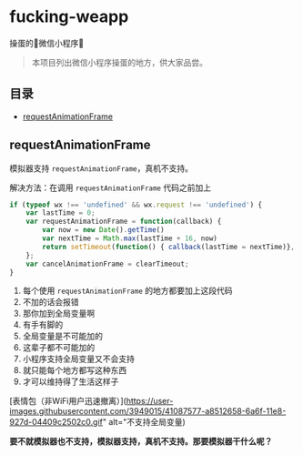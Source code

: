 # fucking-weapp

操蛋的🖕微信小程序🖕

> 本项目列出微信小程序操蛋的地方，供大家品尝。

## 目录

- [requestAnimationFrame](#requestanimationframe)

## requestAnimationFrame

模拟器支持 `requestAnimationFrame`，真机不支持。

解决方法：在调用 `requestAnimationFrame` 代码之前加上 

```js
if (typeof wx !== 'undefined' && wx.request !== 'undefined') {
    var lastTime = 0;
    var requestAnimationFrame = function(callback) {
        var now = new Date().getTime()
        var nextTime = Math.max(lastTime + 16, now)
        return setTimeout(function() { callback(lastTime = nextTime)}, nextTime - now);
    };
    var cancelAnimationFrame = clearTimeout;
}
```

1. 每个使用 `requestAnimationFrame` 的地方都要加上这段代码
2. 不加的话会报错
3. 那你加到全局变量啊
4. 有手有脚的
5. 全局变量是不可能加的
6. 这辈子都不可能加的
7. 小程序支持全局变量又不会支持
8. 就只能每个地方都写这种东西
9. 才可以维持得了生活这样子

[表情包（非WiFi用户迅速撤离）](https://user-images.githubusercontent.com/3949015/41087577-a8512658-6a6f-11e8-927d-04409c2502c0.gif" alt="不支持全局变量)

**要不就模拟器也不支持，模拟器支持，真机不支持。那要模拟器干什么呢？**

